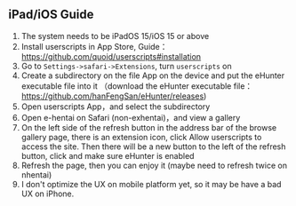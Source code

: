 ## iPad/iOS Guide
1. The system needs to be iPadOS 15/iOS 15 or above
2. Install userscripts in App Store, Guide：https://github.com/quoid/userscripts#installation
3. Go to `Settings->safari->Extensions`, turn `userscripts` on
4. Create a subdirectory on the file App on the device and put the eHunter executable file into it （download the eHunter executable file：https://github.com/hanFengSan/eHunter/releases)
5. Open userscripts App，and select the subdirectory
6. Open e-hentai on Safari (non-exhentai)，and view a gallery
7. On the left side of the refresh button in the address bar of the browse gallery page, there is an extension icon, click Allow userscripts to access the site. Then there will be a new button to the left of the refresh button, click and make sure eHunter is enabled
8. Refresh the page, then you can enjoy it (maybe need to refresh twice on nhentai)
9. I don't optimize the UX on mobile platform yet, so it may be have a bad UX on iPhone.